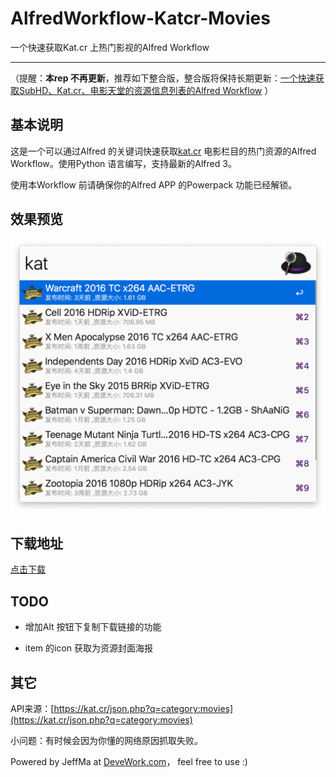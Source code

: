 # AlfredWorkflow-Katcr-Movies

 一个快速获取Kat.cr 上热门影视的Alfred Workflow
 
 ****
 
（提醒：**本rep 不再更新**，推荐如下整合版，整合版将保持长期更新：[一个快速获取SubHD、Kat.cr、电影天堂的资源信息列表的Alfred Workflow](https://github.com/Jeff2Ma/AlfredWorkflow-DYHub) ） 
 
## 基本说明

这是一个可以通过Alfred 的关键词快速获取[kat.cr](https://kat.cr/movies/) 电影栏目的热门资源的Alfred Workflow。使用Python 语言编写，支持最新的Alfred 3。

使用本Workflow 前请确保你的Alfred APP 的Powerpack 功能已经解锁。

## 效果预览

![效果截图](screen.png) 

## 下载地址
 
[点击下载](https://github.com/Jeff2Ma/AlfredWorkflow-Katcr-Moives/blob/master/KAT-Movies.alfredworkflow?raw=true)

## TODO

- 增加Alt 按钮下复制下载链接的功能

- item 的icon 获取为资源封面海报

## 其它

API来源：[https://kat.cr/json.php?q=category:movies](https://kat.cr/json.php?q=category:movies)

小问题：有时候会因为你懂的网络原因抓取失败。

Powered by JeffMa at [DeveWork.com](http://devework.com/)， feel free to use :)

